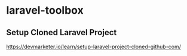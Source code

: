# laravel-toolbox

## Setup Cloned Laravel Project

https://devmarketer.io/learn/setup-laravel-project-cloned-github-com/
